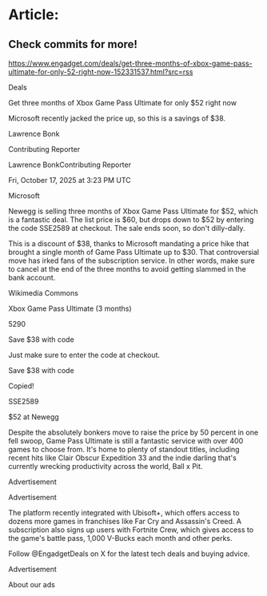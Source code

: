 # Article:

## Check commits for more!
https://www.engadget.com/deals/get-three-months-of-xbox-game-pass-ultimate-for-only-52-right-now-152331537.html?src=rss

Deals

Get three months of Xbox Game Pass Ultimate for only $52 right now

Microsoft recently jacked the price up, so this is a savings of $38.

Lawrence Bonk

Contributing Reporter

Lawrence BonkContributing Reporter

Fri, October 17, 2025 at 3:23 PM UTC

Microsoft

Newegg is selling three months of Xbox Game Pass Ultimate for $52, which is a fantastic deal. The list price is $60, but drops down to $52 by entering the code SSE2589 at checkout. The sale ends soon, so don't dilly-dally.

This is a discount of $38, thanks to Microsoft mandating a price hike that brought a single month of Game Pass Ultimate up to $30. That controversial move has irked fans of the subscription service. In other words, make sure to cancel at the end of the three months to avoid getting slammed in the bank account.

Wikimedia Commons

Xbox Game Pass Ultimate (3 months)

$52$90

Save $38 with code

Just make sure to enter the code at checkout.

Save $38 with code

Copied!

SSE2589

$52 at Newegg

Despite the absolutely bonkers move to raise the price by 50 percent in one fell swoop, Game Pass Ultimate is still a fantastic service with over 400 games to choose from. It's home to plenty of standout titles, including recent hits like Clair Obscur Expedition 33 and the indie darling that's currently wrecking productivity across the world, Ball x Pit.

Advertisement

Advertisement

The platform recently integrated with Ubisoft+, which offers access to dozens more games in franchises like Far Cry and Assassin's Creed. A subscription also signs up users with Fortnite Crew, which gives access to the game's battle pass, 1,000 V-Bucks each month and other perks.

Follow @EngadgetDeals on X for the latest tech deals and buying advice.

Advertisement

About our ads